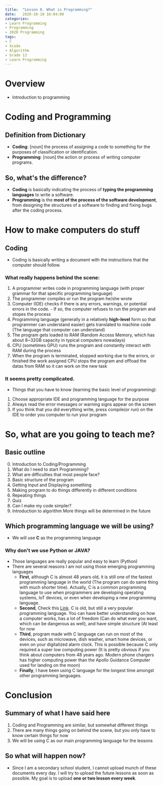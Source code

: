 ```yaml
---
title:  "Lesson 0. What is Programming?"
date:   2020-10-10 16:04:00
categories:
- Learn Programming
- Programming
- 2020 Programming
tags:
- C
- Xcode
- Algorithm
- Grade 13
- Learn Programming
---
```

# Overview
* Introduction to programming

# Coding and Programming
## Definition from Dictionary
* <b>Coding</b>: [noun] the process of assigning a code to something for the purposes of classification or identification.
* <b>Programming</b>: [noun] the action or process of writing computer programs.

## So, what's the difference?
* <b>Coding</b> is basically indicating the process of <b>typing the programming languages</b> to write a software.
* <b>Programming</b> is the <b>most of the process of the software development</b>, from designing the structures of a software to finding and fixing bugs after the coding process.


# How to make computers do stuff
## Coding
* Coding is basically writing a document with the instructions that the computer should follow.
### What really happens behind the scene:
  1. A programmer writes code in programming language (with proper grammar for that specific programming language)
  2. The programmer compiles or run the program he/she wrote
  3. Computer (IDE) checks if there is any errors, warnings, or potential errors in the code.
    - If so, the computer refuses to run the program and stopes the process
  4. Programming language (generally in a relatively <b>high-level</b> form so that programmer can understand easier) gets translated to machine code (The language that computer can understand)
  5. The program gets loaded to RAM (Random Access Memory, which has about 8~32GB capacity in typical computers nowadays)
  7. CPU (sometimes GPU) runs the program and constantly interact with RAM during the process
  8. When the program is terminated, stopped working due to the errors, or finished the work assigned CPU stops the program and offload the datas from RAM so it can work on the new task

### It seems pretty complicated.
* Things that you have to know (learning the basic level of programming):
1. Choose appropriate IDE and programming language for the purpose
2. Always read the error messages or warning signs appear on the screen
3. If you think that you did everything write, press compile(or run) on the IDE to order you computer to run your program


# So, what are you going to teach me?
## Basic outline
0. Introduction to Coding/Programming
1. What do I need to start Programming?
2. What are difficulties that most people face?
3. Basic structure of the program
4. Getting Input and Displaying something
5. Making program to do things differently in different conditions
6. Repeating things
7. Quiz
8. Can I make my code simpler?
9. Introduction to algorithm
More things will be determined in the future

## Which programming language we will be using?
* We will use <b>C</b> as the programming language

### Why don't we use Python or JAVA?
* Those languages are really popular and easy to learn (Python)
* There are several reasons I am not using those emerging programming languages
  - <b>First</b>, although C is almost 48 years old, it is still one of the fastest programming language in the world (The program can do same thing with much shorter time). Actually, C is a common programming language to use when programmers are developing operating systems, IoT devices, or even when developing a new programming language.
  - <b>Second</b>, Check this <a href="https://www.tiobe.com/tiobe-index/">Link</a>. C is old, but still a very popular programming language. You can have better understanding on how a computer works, has a lot of freedom (Can do what ever you want, which can be dangerous as well), and have simple structure (At least for now
  - <b>Third</b>, program made with C language can run on most of the devices, such as microwave, dish washer, smart home devices, or even on your digitalized alarm clock. This is possible because C only required a super low computing power (It is pretty obvious if you think about computers from 48 years ago. Modern phone chargers has higher computing power than the Apollo Guidance Computer used for landing on the moon)
  - <b>Finally</b>, I have been using C language for the longest time amongst other programming languages.


# Conclusion
## Summary of what I have said here
1. Coding and Programming are similar, but somewhat different things
2. There are many things going on behind the scene, but you only have to know certain things for now
3. We will be using C as our main programming language for the lessons

## So what will happen now?
* Since I am a secondary school student, I cannot upload munch of these documents every day. I will try to upload the future lessons as soon as possible. My goal is to upload <b>one or two lesson every week</b>.
